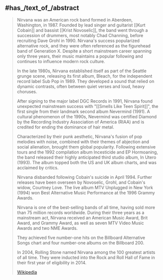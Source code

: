
## #has_/text_of_/abstract 

> Nirvana was an American rock band formed in Aberdeen, Washington, in 1987. 
> Founded by lead singer and guitarist [[Kurt Cobain]] and bassist [[Krist Novoselic]], 
> the band went through a succession of drummers, most notably Chad Channing, before recruiting Dave Grohl in 1990. 
> Nirvana's success popularized alternative rock, and they were often referenced as the figurehead band of Generation X. 
> Despite a short mainstream career spanning only three years, 
> their music maintains a popular following and continues to influence modern rock culture.
>
> In the late 1980s, Nirvana established itself as part of the Seattle grunge scene, 
> releasing its first album, Bleach, for the independent record label Sub Pop in 1989. 
> They developed a sound that relied on dynamic contrasts, often between quiet verses and loud, heavy choruses. 
> 
> After signing to the major label DGC Records in 1991, 
> Nirvana found unexpected mainstream success with "[[Smells Like Teen Spirit]]", 
> the first single from their landmark second album Nevermind (1991). 
> A cultural phenomenon of the 1990s, Nevermind was certified Diamond 
> by the Recording Industry Association of America (RIAA) and is credited for ending the dominance of hair metal.
>
> Characterized by their punk aesthetic, Nirvana's fusion of pop melodies with noise, 
> combined with their themes of abjection and social alienation, brought them global popularity. 
> Following extensive tours and the 1992 compilation album Incesticide and EP Hormoaning, 
> the band released their highly anticipated third studio album, In Utero (1993). 
> The album topped both the US and UK album charts, and was acclaimed by critics. 
> 
> Nirvana disbanded following Cobain's suicide in April 1994. 
> Further releases have been overseen by Novoselic, Grohl, and Cobain's widow, Courtney Love. 
> The live album MTV Unplugged in New York (1994) won Best Alternative Music Performance at the 1996 Grammy Awards.
>
> Nirvana is one of the best-selling bands of all time, having sold more than 75 million records worldwide. 
> During their three years as a mainstream act, Nirvana received an American Music Award, Brit Award, 
> and Grammy Award, as well as seven MTV Video Music Awards and two NME Awards. 
> 
> They achieved five number-one hits on the Billboard Alternative Songs chart 
> and four number-one albums on the Billboard 200. 
> 
> In 2004, Rolling Stone named Nirvana among the 100 greatest artists of all time. 
> They were inducted into the Rock and Roll Hall of Fame in their first year of eligibility in 2014.
>
> [Wikipedia](https://en.wikipedia.org/wiki/Nirvana%20(band))






